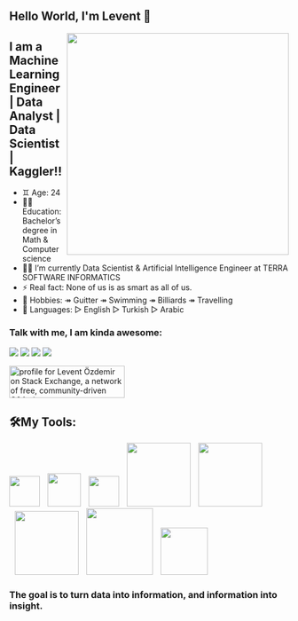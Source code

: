 ## Hello World, I'm Levent 👋


<img src=https://media.giphy.com/media/3oKIPEqDGUULpEU0aQ/giphy.gif width="400" height="400" align="right">

## I am a Machine Learning Engineer | Data Analyst | Data Scientist | Kaggler!!
- ♊️ Age: 24
- 👨‍🎓 Education: Bachelor’s degree in Math & Computer science
- 👨‍💻 I’m currently Data Scientist & Artificial Intelligence Engineer at TERRA SOFTWARE INFORMATICS
- ⚡ Real fact: None of us is as smart as all of us.
- 🎯 Hobbies: ↠ Guitter ↠ Swimming ↠ Billiards ↠ Travelling
- 💬 Languages: ▻ English ▻ Turkish ▻ Arabic
### Talk with me, I am kinda awesome:
<p float="left">
<a href="mailto:leventoz997@gmail.com"><img src="https://img.shields.io/badge/Gmail-D14836?style=for-the-badge&logo=gmail&logoColor=white" /></a>
<a href="https://www.linkedin.com/in/levent-ozdemir/"><img src="https://img.shields.io/badge/LinkedIn-0077B5?style=for-the-badge&logo=linkedin&logoColor=white" /></a>
<a href="https://www.kaggle.com/leventoz"><img src="https://img.shields.io/badge/Kaggle-20BEFF?style=for-the-badge&logo=Kaggle&logoColor=gray" /></a>
<a href="https://leventozdemir.medium.com/"><img src="https://img.shields.io/badge/Medium-12100E?style=for-the-badge&logo=medium&logoColor=white" /></a>
</p>
<a href="https://stackexchange.com/users/14897268"><img src="https://stackexchange.com/users/flair/14897268.png" width="208" height="58" alt="profile for Levent &#214;zdemir on Stack Exchange, a network of free, community-driven Q&amp;A sites" title="profile for Levent &#214;zdemir on Stack Exchange, a network of free, community-driven Q&amp;A sites"></a>

## 🛠My Tools:
<p float="left">
<img src="https://img.icons8.com/color/144/000000/python--v2.png" width="55" hight="75">
<img src="https://www.bconcepts.pt/wp-content/uploads/2019/04/PowerBI-Logo.png" width="60" hight="75" style="margin-left: 10">
<img src="https://img.icons8.com/nolan/128/sql.png" width="55" hight="65"   style="margin-left: 10"/>
<img src="https://cdn.icon-icons.com/icons2/2699/PNG/512/apache_spark_logo_icon_170561.png" width="115" hight="75" style="margin-left: 10">
<img src="https://upload.wikimedia.org/wikipedia/commons/3/31/NumPy_logo_2020.svg" width="115" hight="125" style="margin-left: 10">
<img src="https://upload.wikimedia.org/wikipedia/commons/e/ed/Pandas_logo.svg" width="115" hight="75" style="margin-left: 10">
<img src="https://miro.medium.com/max/805/1*aUSZsGFCMPNYCkQygs4aGQ.jpeg" width="120" hight="75" style="margin-left: 10">
<img src="https://pbs.twimg.com/profile_images/1105548722/scikit-learn-logo_400x400.png" width="85" hight="55" style="padding-left: 10">

</p>

### The goal is to turn data into information, and information into insight. 

